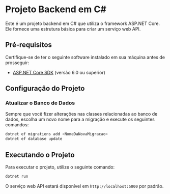 # Projeto Backend em C#

Este é um projeto backend em C# que utiliza o framework ASP.NET Core. Ele fornece uma estrutura básica para criar um serviço web API.

## Pré-requisitos

Certifique-se de ter o seguinte software instalado em sua máquina antes de prosseguir:

- [ASP.NET Core SDK](https://dotnet.microsoft.com/download) (versão 6.0 ou superior)


## Configuração do Projeto

### Atualizar o Banco de Dados

Sempre que você fizer alterações nas classes relacionadas ao banco de dados, escolha um novo nome para a migração e execute os seguintes comandos:

```bash
dotnet ef migrations add <NomeDaNovaMigracao>
dotnet ef database update
```

## Executando o Projeto

Para executar o projeto, utilize o seguinte comando:

```bash
dotnet run
```

O serviço web API estará disponível em `http://localhost:5000` por padrão.
